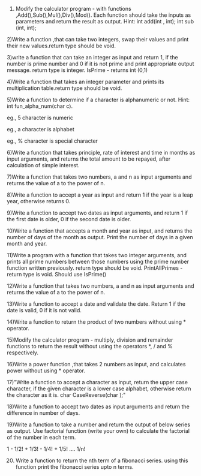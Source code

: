1) Modify the calculator program - with functions ,Add(),Sub(),Mul(),Div(),Mod(). Each function should take the inputs as parameters and return the result as output.
Hint: int add(int , int);
int sub (int, int);

2)Write a function ,that can take two integers, swap their values and print their new values.return type should be void.

3)write a function that can take an integer as input and return 1, if the number is prime number and 0 if it is not prime and print appropriate output message.
return type is integer.
IsPrime - returns int (0,1)

4)Write a function that takes an integer parameter and prints its multiplication table.return type should be void.

5)Write a function to determine if a character is alphanumeric or not.
Hint: int fun_alpha_num(char c). 

eg., 5
character is numeric

eg., a
character is alphabet

eg., %
character is special character


6)Write a function that takes principle, rate of interest and time in months as input arguments, and returns the total amount to be repayed, after calculation of simple interest.


7)Write a function that takes two numbers, a and n as input arguments and returns the value of a to the power of n.


8)Write a function to accept a year as input and return 1 if the year is a leap year, otherwise returns  0.


9)Write a function to accept two dates as input arguments, and return 1 if the first date is older, 0 if the second date is older.


10)Write a function that accepts a month and year as input, and returns the number of days of the month as output. Print the number of days in a given month and year.

11)Write a program with a function that takes two integer arguments, and prints all prime numbers between those numbers using the prime number function written previously. return type should be void.
PrintAllPrimes - return type is void. Should use IsPrime()


12)Write a function that takes two numbers, a and n as input arguments and returns the value of a to the power of n.


13)Write a function to accept a date and validate the date. Return 1 if the date is valid, 0 if it is not valid.


14)Write a function to return the product of two numbers without using * operator.


15)Modify the calculator program - multiply, division and remainder functions to return the result without using the operators *, / and % respectively.


16)Write a power function ,that takes 2 numbers as input, and calculates power without using * operator.


17)"Write a function to accept a character as input, return the upper case character, if the given character is a lower case alphabet, otherwise return the character as it is.
char CaseReverse(char );"


18)Write a function to accept two dates as input arguments and return the difference in number of days.


19)Write a function to take a number and return the output of below series as output. Use factorial function (write your own) to calculate the factorial of the number in each term.

1 - 1/2! + 1/3! - 1/4! + 1/5! .... 1/n!


20) Write a function to return the nth term of a fibonacci series. using this function print the fibonacci series upto n terms.

